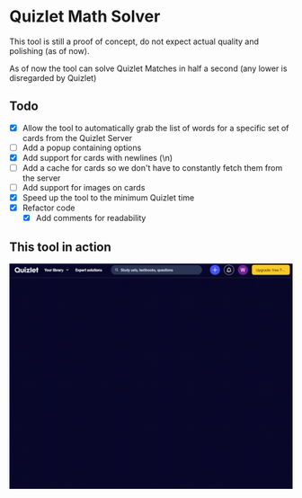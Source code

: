 # Quizlet Math Solver
This tool is still a proof of concept, do not expect actual quality and polishing (as of now).

As of now the tool can solve Quizlet Matches in half a second (any lower is disregarded by Quizlet)

## Todo
* [X] Allow the tool to automatically grab the list of words for a specific set of cards from the Quizlet Server
* [ ] Add a popup containing options
* [X] Add support for cards with newlines (\n)
* [ ] Add a cache for cards so we don't have to constantly fetch them from the server
* [ ] Add support for images on cards
* [X] Speed up the tool to the minimum Quizlet time
* [X] Refactor code
    * [X] Add comments for readability

## This tool in action
<img src="assets/examples/Quizlet Match Solver.gif" width="580px">